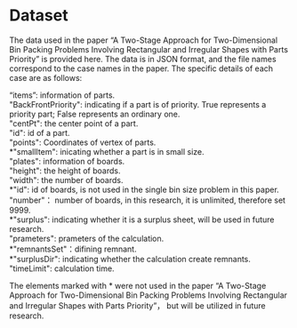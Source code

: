 # Dataset

The data used in the paper “A Two-Stage Approach for Two-Dimensional Bin Packing Problems Involving Rectangular and Irregular Shapes with Parts Priority” is provided here. The data is in JSON format, and the file names correspond to the case names in the paper. The specific details of each case are as follows:

“items”: information of parts.\
"BackFrontPriority": indicating if a part is of priority. True represents a priority part; False represents an ordinary one.\
"centPt": the center point of a part.\
"id": id of a part.\
"points": Coordinates of vertex of parts.\
*"smallItem": inicating whether a part is in small size.\
"plates": information of boards.\
"height": the height of boards.\
"width": the number of boards.\
*"id": id of boards, is not used in the single bin size problem in this paper.\
"number"： number of boards, in this research, it is unlimited, therefore set 9999.\
*"surplus": indicating whether it is a surplus sheet, will be used in future research.\
"prameters": prameters of the calculation.\
*"remnantsSet"：difining remnant.\
*"surplusDir": indicating whether the calculation create remnants.\
"timeLimit": calculation time.


The elements marked with * were not used in the paper “A Two-Stage Approach for Two-Dimensional Bin Packing Problems Involving Rectangular and Irregular Shapes with Parts Priority”， but will be utilized in future research.
